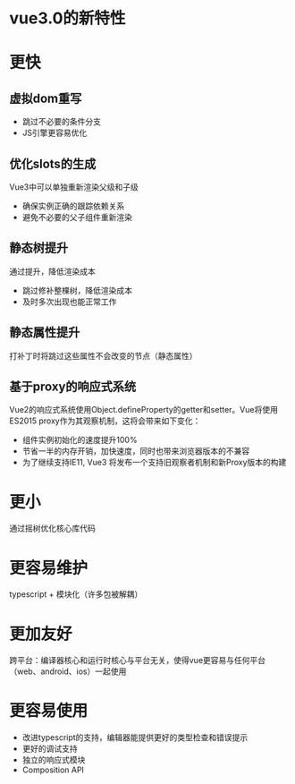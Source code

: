 # vue3.0的新特性

# 更快
## 虚拟dom重写

- 跳过不必要的条件分支
- JS引擎更容易优化



## 优化slots的生成
Vue3中可以单独重新渲染父级和子级

- 确保实例正确的跟踪依赖关系
- 避免不必要的父子组件重新渲染



## 静态树提升
通过提升，降低渲染成本

- 跳过修补整棵树，降低渲染成本
- 及时多次出现也能正常工作



## 静态属性提升
打补丁时将跳过这些属性不会改变的节点（静态属性）


## 基于proxy的响应式系统
Vue2的响应式系统使用Object.defineProperty的getter和setter。Vue将使用ES2015 proxy作为其观察机制，这将会带来如下变化：

- 组件实例初始化的速度提升100%
- 节省一半的内存开销，加快速度，同时也带来浏览器版本的不兼容
- 为了继续支持IE11, Vue3 将发布一个支持旧观察者机制和新Proxy版本的构建



# 更小
通过摇树优化核心库代码 


# 更容易维护
typescript + 模块化（许多包被解耦）


# 更加友好
跨平台：编译器核心和运行时核心与平台无关，使得vue更容易与任何平台（web、android、ios）一起使用

# 更容易使用

- 改进typescript的支持，编辑器能提供更好的类型检查和错误提示
- 更好的调试支持
- 独立的响应式模块
- Composition API
